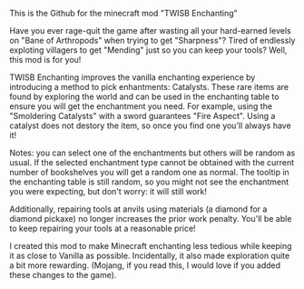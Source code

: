 This is the Github for the minecraft mod "TWISB Enchanting" 

Have you ever rage-quit the game after wasting all your hard-earned levels on "Bane of Arthropods" when trying to get "Sharpness"? Tired of endlessly exploting villagers to get "Mending" just so you can keep your tools? Well, this mod is for you!

TWISB Enchanting improves the vanilla enchanting experience by introducing a method to pick enhantments: Catalysts. These rare items are found by exploring the world and can be used in the enchanting table to ensure you will get the enchantment you need. For example, using the "Smoldering Catalysts" with a sword guarantees "Fire Aspect". Using a catalyst does not destory the item, so once you find one you'll always have it!

Notes: you can select one of the enchantments but others will be random as usual. If the selected enchantment type cannot be obtained with the current number of bookshelves you will get a random one as normal. The tooltip in the enchanting table is still random, so you might not see the enchantment you were expecting, but don't worry: it will still work!

Additionally, repairing tools at anvils using materials (a diamond for a diamond pickaxe) no longer increases the prior work penalty. You'll be able to keep repairing your tools at a reasonable price!

I created this mod to make Minecraft enchanting less tedious while keeping it as close to Vanilla as possible. Incidentally, it also made exploration quite a bit more rewarding. (Mojang, if you read this, I would love if you added these changes to the game).
